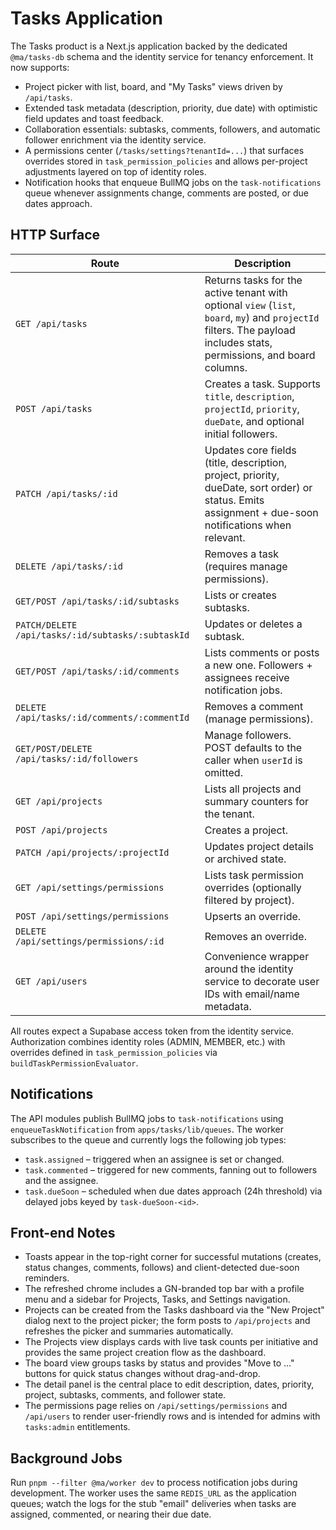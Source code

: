 # Tasks Application

The Tasks product is a Next.js application backed by the dedicated `@ma/tasks-db` schema and the identity service for tenancy enforcement. It now supports:

- Project picker with list, board, and "My Tasks" views driven by `/api/tasks`.
- Extended task metadata (description, priority, due date) with optimistic field updates and toast feedback.
- Collaboration essentials: subtasks, comments, followers, and automatic follower enrichment via the identity service.
- A permissions center (`/tasks/settings?tenantId=...`) that surfaces overrides stored in `task_permission_policies` and allows per-project adjustments layered on top of identity roles.
- Notification hooks that enqueue BullMQ jobs on the `task-notifications` queue whenever assignments change, comments are posted, or due dates approach.

## HTTP Surface

| Route | Description |
|-------|-------------|
| `GET /api/tasks` | Returns tasks for the active tenant with optional `view` (`list`, `board`, `my`) and `projectId` filters. The payload includes stats, permissions, and board columns. |
| `POST /api/tasks` | Creates a task. Supports `title`, `description`, `projectId`, `priority`, `dueDate`, and optional initial followers. |
| `PATCH /api/tasks/:id` | Updates core fields (title, description, project, priority, dueDate, sort order) or status. Emits assignment + due-soon notifications when relevant. |
| `DELETE /api/tasks/:id` | Removes a task (requires manage permissions). |
| `GET/POST /api/tasks/:id/subtasks` | Lists or creates subtasks. |
| `PATCH/DELETE /api/tasks/:id/subtasks/:subtaskId` | Updates or deletes a subtask. |
| `GET/POST /api/tasks/:id/comments` | Lists comments or posts a new one. Followers + assignees receive notification jobs. |
| `DELETE /api/tasks/:id/comments/:commentId` | Removes a comment (manage permissions). |
| `GET/POST/DELETE /api/tasks/:id/followers` | Manage followers. POST defaults to the caller when `userId` is omitted. |
| `GET /api/projects` | Lists all projects and summary counters for the tenant. |
| `POST /api/projects` | Creates a project. |
| `PATCH /api/projects/:projectId` | Updates project details or archived state. |
| `GET /api/settings/permissions` | Lists task permission overrides (optionally filtered by project). |
| `POST /api/settings/permissions` | Upserts an override. |
| `DELETE /api/settings/permissions/:id` | Removes an override. |
| `GET /api/users` | Convenience wrapper around the identity service to decorate user IDs with email/name metadata. |

All routes expect a Supabase access token from the identity service. Authorization combines identity roles (ADMIN, MEMBER, etc.) with overrides defined in `task_permission_policies` via `buildTaskPermissionEvaluator`.

## Notifications

The API modules publish BullMQ jobs to `task-notifications` using `enqueueTaskNotification` from `apps/tasks/lib/queues`. The worker subscribes to the queue and currently logs the following job types:

- `task.assigned` – triggered when an assignee is set or changed.
- `task.commented` – triggered for new comments, fanning out to followers and the assignee.
- `task.dueSoon` – scheduled when due dates approach (24h threshold) via delayed jobs keyed by `task-dueSoon-<id>`.

## Front-end Notes

- Toasts appear in the top-right corner for successful mutations (creates, status changes, comments, follows) and client-detected due-soon reminders.
- The refreshed chrome includes a GN-branded top bar with a profile menu and a sidebar for Projects, Tasks, and Settings navigation.
- Projects can be created from the Tasks dashboard via the "New Project" dialog next to the project picker; the form posts to `/api/projects` and refreshes the picker and summaries automatically.
- The Projects view displays cards with live task counts per initiative and provides the same project creation flow as the dashboard.
- The board view groups tasks by status and provides "Move to …" buttons for quick status changes without drag-and-drop.
- The detail panel is the central place to edit description, dates, priority, project, subtasks, comments, and follower state.
- The permissions page relies on `/api/settings/permissions` and `/api/users` to render user-friendly rows and is intended for admins with `tasks:admin` entitlements.

## Background Jobs

Run `pnpm --filter @ma/worker dev` to process notification jobs during development. The worker uses the same `REDIS_URL` as the application queues; watch the logs for the stub "email" deliveries when tasks are assigned, commented, or nearing their due date.
